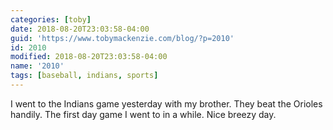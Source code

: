 ```yaml
---
categories: [toby]
date: 2018-08-20T23:03:58-04:00
guid: 'https://www.tobymackenzie.com/blog/?p=2010'
id: 2010
modified: 2018-08-20T23:03:58-04:00
name: '2010'
tags: [baseball, indians, sports]
---
```


I went to the Indians game yesterday with my brother.<!--more-->  They beat the Orioles handily.  The first day game I went to in a while.  Nice breezy day.
